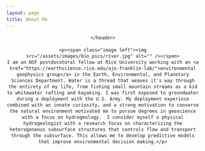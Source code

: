 ```yaml
---
layout: page
title: About Me
---
```

<!-- Global site tag (gtag.js) - Google Analytics -->
<script async src="https://www.googletagmanager.com/gtag/js?id=UA-146764207-1"></script>
<script>
  window.dataLayer = window.dataLayer || [];
  function gtag(){dataLayer.push(arguments);}
  gtag('js', new Date());

  gtag('config', 'UA-146764207-1');
</script>


<!-- Post -->
<section class="post">
    <header class="major">

    </header>
    
    <p><span class="image left"><img src="/assets/images/bio_pics/river.jpg" alt="" /></span>
    I am an NSF postdocotoral fellow at Rice University working with an <a href="https://earthscience.rice.edu/ajo-franklin-lab/">environmental geophysics group</a> in the Earth, Environmental, and Planetary Sciences Department. Water is a thread that weaves it's way through the entirety of my life, from fishing small mountain streams as a kid to whitewater rafting and kayaking. I was first exposed to groundwater during a deployment with the U.S. Army. My deployment experince combined with an innate curiosity, and a strong motivation to conserve the natural environment motivated me to pursue degrees in geoscience with a focus on hydrogeology.  I consider myself a physical hydrogeologist with a research focus on characterizing the heterogeneous subsurface structures that controls flow and transport through the subsurface. This allows me to develop predictive models that improve environmental decision making.</p>
    
</section>
